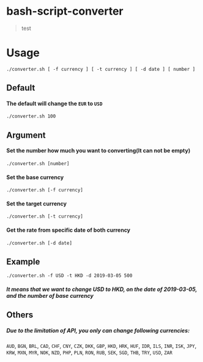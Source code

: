 # bash-script-converter

> test

# Usage
`./converter.sh [ -f currency ] [ -t currency ] [ -d date ] [ number ]`

## Default
#### The default will change the `EUR` to `USD`
`./converter.sh 100`

## Argument
#### Set the number how much you want to converting(It can not be empty)
`./converter.sh [number]`

#### Set the base currency
`./converter.sh [-f currency]`

#### Set the target currency
`./converter.sh [-t currency]`

#### Get the rate from specific date of both currency
`./converter.sh [-d date]`

## Example
`./converter.sh -f USD -t HKD -d 2019-03-05 500`
##### It means that we want to change USD to HKD, on the date of 2019-03-05, and the number of base currency

## Others
##### Due to the limitation of API, you only can change following currencies:
  `AUD`, `BGN`, `BRL`, `CAD`, `CHF`, `CNY`, `CZK`, `DKK`, `GBP`, `HKD`, `HRK`, `HUF`, `IDR`, `ILS`, `INR`, `ISK`, `JPY`, `KRW`, `MXN`, `MYR`, `NOK`, `NZD`, `PHP`, `PLN`, `RON`, `RUB`, `SEK`, `SGD`, `THB`, `TRY`, `USD`, `ZAR`
